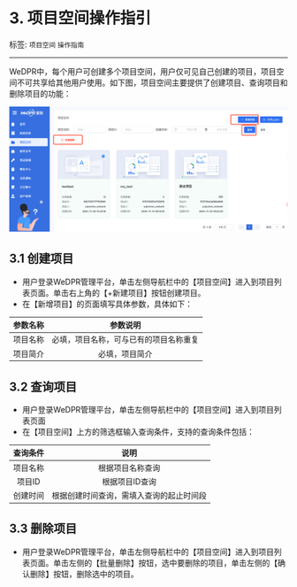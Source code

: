 # 3. 项目空间操作指引

标签: ``项目空间`` ``操作指南``

----

WeDPR中，每个用户可创建多个项目空间，用户仅可见自己创建的项目，项目空间不可共享给其他用户使用。如下图，项目空间主要提供了创建项目、查询项目和删除项目的功能：

![](../../images/manual/introduction/project/project.png)

## 3.1 创建项目

- 用户登录WeDPR管理平台，单击左侧导航栏中的【项目空间】进入到项目列表页面。单击右上角的【+新建项目】按钮创建项目。
- 在【新增项目】的页面填写具体参数，具体如下：

| **参数名称** |      **参数说明**       |
|:--------:|:-------------------:|
|   项目名称   | 必填，项目名称，可与已有的项目名称重复 |
|   项目简介   |       必填，项目简介       |



## 3.2 查询项目

- 用户登录WeDPR管理平台，单击左侧导航栏中的【项目空间】进入到项目列表页面
- 在【项目空间】上方的筛选框输入查询条件，支持的查询条件包括：

| **查询条件** |        **说明**        |
|:--------:|:--------------------:|
|   项目名称   |       根据项目名称查询       |
|   项目ID   |       根据项目ID查询       |
|   创建时间   | 根据创建时间查询，需填入查询的起止时间段 |


## 3.3 删除项目

- 用户登录WeDPR管理平台，单击左侧导航栏中的【项目空间】进入到项目列表页面。单击左侧的【批量删除】按钮，选中要删除的项目，单击左侧的【确认删除】按钮，删除选中的项目。



